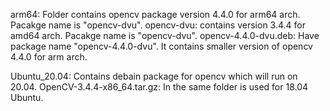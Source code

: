 arm64: Folder contains opencv package version 4.4.0 for arm64 arch. Pacakge name is "opencv-dvu".
opencv-dvu: contains version 3.4.4 for amd64 arch. Pacakge name is "opencv-dvu".
opencv-4.4.0-dvu.deb: Have package name "opencv-4.4.0-dvu". It contains smaller version of opencv 4.4.0 for arm arch. 


Ubuntu_20.04: Contains debain package for opencv which will run on 20.04.
OpenCV-3.4.4-x86_64.tar.gz: In the same folder is used for 18.04 Ubuntu.